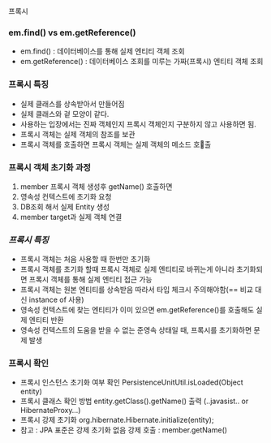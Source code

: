 프록시
### em.find() vs em.getReference()
- em.find() : 데이터베이스를 통해 실제 엔티티 객체 조회
- em.getReference() : 데이터베이스 조회를 미루는 가짜(프록시) 엔티티 객체 조회
### 프록시 특징
- 실제 클래스를 상속받아서 만들어짐
- 실제 클래스와 겉 모양이 같다.
- 사용하는 입장에서는 진짜 객체인지 프록시 객체인지 구분하지 않고 사용하면 됨.
- 프록시 객체는 실제 객체의 참조를 보관
- 프록시 객체를 호출하면 프록시 객체는 실제 객체의 메소드 호출
### 프록시 객체 초기화 과정
1. member 프록시 객체 생성후 getName() 호출하면
2. 영속성 컨텍스트에 초기화 요청
3. DB조회 해서 실제 Entity 생성
4. member target과 실제 객체 연결
### *프록시 특징*
- 프록시 객체는 처음 사용할 때 한번만 초기화
- 프록시 객체를 초기화 할때 프록시 객체로 실제 엔티티로 바뀌는게 아니라 초기화되면 프록시 객체를 통해 실제 엔티티 접근 가능
- 프록시 객체는 원본 엔티티를 상속받음 따라서 타입 체크시 주의해야함(== 비교 대신 instance of 사용)
- 영속성 컨텍스트에 찾는 엔티티가 이미 있으면 em.getReference()를 호출해도 실제 엔티티 반환
- 영속성 컨텍스트의 도움을 받을 수 없는 준영속 상태일 때, 프록시를 초기화하면 문제 발생
### 프록시 확인
- 프록시 인스턴스 초기화 여부 확인
PersistenceUnitUtil.isLoaded(Object entity)
- 프록시 클래스 확인 방법
entity.getClass().getName() 출력 (..javasist.. or HibernateProxy…)
- 프록시 강제 초기화
org.hibernate.Hibernate.initialize(entity);
- 참고 : JPA 표준은 강제 초기화 없음
강제 호출 : member.getName()
